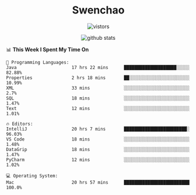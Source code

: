 <h1 align="center">Swenchao</h3>

<p align="center">
  <img src="https://visitor-badge.glitch.me/badge?page_id=Swenchao" alt="vistors" />
</p>

<p align="center">
  <img src="https://github-readme-stats.vercel.app/api?username=Swenchao&count_private=true&show_icons=true&theme=vue-dark&hide_title=true" alt="github stats" />
</p>

<!--START_SECTION:waka-->
📊 **This Week I Spent My Time On** 

```text
💬 Programming Languages: 
Java                     17 hrs 22 mins      ████████████████████░░░░░   82.88% 
Properties               2 hrs 18 mins       ██░░░░░░░░░░░░░░░░░░░░░░░   10.99% 
XML                      33 mins             ░░░░░░░░░░░░░░░░░░░░░░░░░   2.7% 
SQL                      18 mins             ░░░░░░░░░░░░░░░░░░░░░░░░░   1.47% 
Text                     12 mins             ░░░░░░░░░░░░░░░░░░░░░░░░░   1.01%

🔥 Editors: 
IntelliJ                 20 hrs 7 mins       ████████████████████████░   96.03% 
VS Code                  18 mins             ░░░░░░░░░░░░░░░░░░░░░░░░░   1.48% 
DataGrip                 18 mins             ░░░░░░░░░░░░░░░░░░░░░░░░░   1.47% 
PyCharm                  12 mins             ░░░░░░░░░░░░░░░░░░░░░░░░░   1.02%

💻 Operating System: 
Mac                      20 hrs 57 mins      █████████████████████████   100.0%

```


<!--END_SECTION:waka-->
